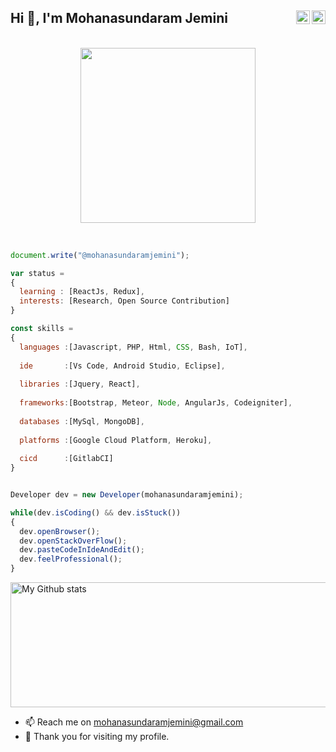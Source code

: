 <h2> Hi 👋, I'm Mohanasundaram Jemini 

<a href="https://www.linkedin.com/in/mohanasundaramjemini/">
  <img align="right" alt="Mohanasundaram Jemini - LinkedIn" width="22px" src="https://upload.wikimedia.org/wikipedia/commons/thumb/e/e9/Linkedin_icon.svg/256px-Linkedin_icon.svg.png"/>
</a>
<a href="https://www.instagram.com/mohanjemini">
  <img align="right" alt="Mohanasundaram Jemini - Instagram" width="22px" src="https://cdn.jsdelivr.net/npm/simple-icons@v3/icons/instagram.svg"/>
</a>
</h2>

<p align="center">
<br><img src="https://media.giphy.com/media/Y4ak9Ki2GZCbJxAnJD/giphy.gif" width="280px"><br><br>
</p>

```js

document.write("@mohanasundaramjemini");

var status = 
{ 
  learning : [ReactJs, Redux],
  interests: [Research, Open Source Contribution]
}

const skills = 
{
  languages :[Javascript, PHP, Html, CSS, Bash, IoT],
  
  ide       :[Vs Code, Android Studio, Eclipse],
  
  libraries :[Jquery, React],
  
  frameworks:[Bootstrap, Meteor, Node, AngularJs, Codeigniter],
  
  databases :[MySql, MongoDB],
  
  platforms :[Google Cloud Platform, Heroku],
  
  cicd      :[GitlabCI]
}


Developer dev = new Developer(mohanasundaramjemini);

while(dev.isCoding() && dev.isStuck())  
{
  dev.openBrowser();
  dev.openStackOverFlow();
  dev.pasteCodeInIdeAndEdit();
  dev.feelProfessional();
}


```

<img alt="My Github stats" align="center" border-radius="40px" width="800px" height="200px" src="https://github-readme-streak-stats.herokuapp.com/?user=mohanasundaramjemini&layout=compact%22%20alt=%22saurav-skl%22%20/%3E%20%3Cimg%20height=%22120%22%20alt=%22Thanks%20for%20visiting%20my%20profile" alt="Mohanasundaram Jemini" />


- 📫 Reach me on mohanasundaramjemini@gmail.com
- 🙏 Thank you for visiting my profile.

<!---
mohanasundaramjemini/mohanasundaramjemini is a ✨ special ✨ repository because its `README.md` (this file) appears on your GitHub profile.
You can click the Preview link to take a look at your changes.
--->

